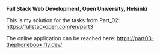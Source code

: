 **Full Stack Web Development, Open University, Helsinki**

This is my solution for the tasks from Part_02: https://fullstackopen.com/en/part3

The online application can be reached here: https://part03-thephonebook.fly.dev/